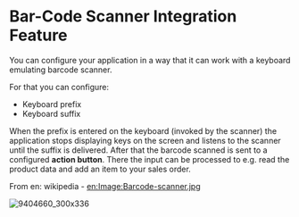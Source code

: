 # Bar-Code Scanner Integration Feature

You can configure your application in a way that it can work with a keyboard emulating barcode scanner.

For that you can configure:

-   Keyboard prefix
-   Keyboard suffix

When the prefix is entered on the keyboard (invoked by the scanner) the application stops displaying keys on the screen and listens to the scanner until the suffix is delivered. After that the barcode scanned is sent to a configured **action button**. There the input can be processed to e.g. read the product data and add an item to your sales order.

<sup>  
</sup>

From en: wikipedia - [en:Image:Barcode-scanner.jpg](http://en.wikipedia.org/wiki/Image:Barcode-scanner.jpg)

![9404660_300x336](upload://r9fNVX5xhxbQZKPAgTJ7k3PkRGo.jpeg)
